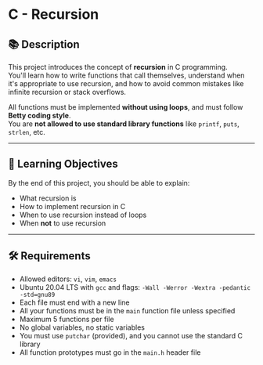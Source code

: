 # C - Recursion

## 📚 Description

This project introduces the concept of **recursion** in C programming.  
You'll learn how to write functions that call themselves, understand when it's appropriate to use recursion, and how to avoid common mistakes like infinite recursion or stack overflows.

All functions must be implemented **without using loops**, and must follow **Betty coding style**.  
You are **not allowed to use standard library functions** like `printf`, `puts`, `strlen`, etc.

---

## 🎯 Learning Objectives

By the end of this project, you should be able to explain:

- What recursion is
- How to implement recursion in C
- When to use recursion instead of loops
- When **not** to use recursion

---

## 🛠️ Requirements

- Allowed editors: `vi`, `vim`, `emacs`
- Ubuntu 20.04 LTS with `gcc` and flags: `-Wall -Werror -Wextra -pedantic -std=gnu89`
- Each file must end with a new line
- All your functions must be in the `main` function file unless specified
- Maximum 5 functions per file
- No global variables, no static variables
- You must use `putchar` (provided), and you cannot use the standard C library
- All function prototypes must go in the `main.h` header file
